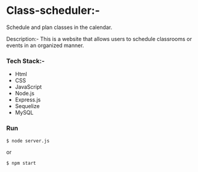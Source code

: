 # Class-scheduler:-
Schedule and plan classes in the calendar.

Description:-
This is a website that allows users to schedule classrooms or events in an organized manner.

### Tech Stack:-
- Html
- CSS
- JavaScript
- Node.js
- Express.js
- Sequelize
- MySQL

### Run

```
$ node server.js
```
or

```
$ npm start
```
